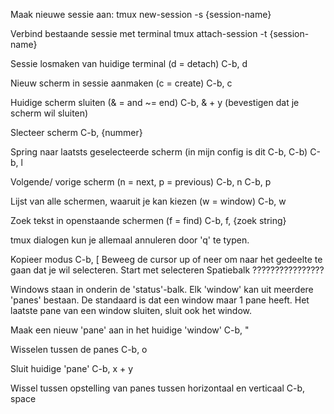 Maak nieuwe sessie aan:
		tmux new-session -s {session-name}

Verbind bestaande sessie met terminal
		tmux attach-session -t {session-name}

Sessie losmaken van huidige terminal (d = detach)
		C-b, d

Nieuw scherm in sessie aanmaken (c = create)
		C-b, c

Huidige scherm sluiten (& = and ~= end)
		C-b, &
		+ y (bevestigen dat je scherm wil sluiten)

Slecteer scherm
		C-b, {nummer}

Spring naar laatsts geselecteerde scherm (in mijn config is dit C-b, C-b)
		C-b, l

Volgende/ vorige scherm (n = next, p = previous)
		C-b, n
		C-b, p

Lijst van alle schermen, waaruit je kan kiezen (w = window)
		C-b, w

Zoek tekst in openstaande schermen (f = find)
		C-b, f, {zoek string}

tmux dialogen kun je allemaal annuleren door 'q' te typen.

Kopieer modus
		C-b, [
Beweeg de cursor up of neer om naar het gedeelte te gaan dat je wil selecteren.
Start met selecteren
		Spatiebalk ????????????????

Windows staan in onderin de 'status'-balk.
Elk 'window' kan uit meerdere 'panes' bestaan.
De standaard is dat een window maar 1 pane heeft.
Het laatste pane van een window sluiten, sluit ook het window.

Maak een nieuw 'pane' aan in het huidige 'window'
		C-b, "

Wisselen tussen de panes
		C-b, o

Sluit huidige 'pane'
		C-b, x
		+ y

Wissel tussen opstelling van panes tussen horizontaal en verticaal
		C-b, space

